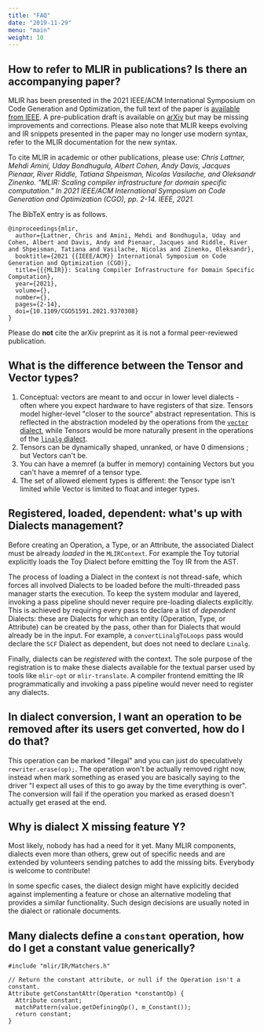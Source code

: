 ```yaml
---
title: "FAQ"
date: "2019-11-29"
menu: "main"
weight: 10
---
```


## How to refer to MLIR in publications? Is there an accompanying paper?

MLIR has been presented in the 2021 IEEE/ACM International Symposium on Code
Generation and Optimization, the full text of the paper is [available from
IEEE](https://ieeexplore.ieee.org/abstract/document/9370308). A pre-publication
draft is available on [arXiv](https://arxiv.org/pdf/2002.11054) but may be
missing improvements and corrections. Please also note that MLIR keeps evolving
and IR snippets presented in the paper may no longer use modern syntax, refer to
the MLIR documentation for the new syntax.

To cite MLIR in academic or other publications, please use: _Chris Lattner,
Mehdi Amini, Uday Bondhugula, Albert Cohen, Andy Davis, Jacques Pienaar, River
Riddle, Tatiana Shpeisman, Nicolas Vasilache, and Oleksandr Zinenko. "MLIR:
Scaling compiler infrastructure for domain specific computation." In 2021
IEEE/ACM International Symposium on Code Generation and Optimization (CGO), pp.
2-14. IEEE, 2021._

The BibTeX entry is as follows.

```
@inproceedings{mlir,
  author={Lattner, Chris and Amini, Mehdi and Bondhugula, Uday and Cohen, Albert and Davis, Andy and Pienaar, Jacques and Riddle, River and Shpeisman, Tatiana and Vasilache, Nicolas and Zinenko, Oleksandr},
  booktitle={2021 {{IEEE/ACM}} International Symposium on Code Generation and Optimization (CGO)},
  title={{{MLIR}}: Scaling Compiler Infrastructure for Domain Specific Computation},
  year={2021},
  volume={},
  number={},
  pages={2-14},
  doi={10.1109/CGO51591.2021.9370308}
}
```

Please do **not** cite the arXiv preprint as it is not a formal peer-reviewed
publication.

## What is the difference between the Tensor and Vector types?

1) Conceptual: vectors are meant to and occur in lower level dialects - often where you expect hardware to have registers of that size. Tensors model higher-level "closer to the source" abstract representation. This is reflected in the abstraction modeled by the operations from the [`vector` dialect](https://mlir.llvm.org/docs/Dialects/Vector/), while Tensors would be more naturally present in the operations of the [`linalg` dialect](https://mlir.llvm.org/docs/Dialects/Linalg/).
2) Tensors can be dynamically shaped, unranked, or have 0 dimensions ; but Vectors can't be.
3) You can have a memref (a buffer in memory) containing Vectors but you can't have a memref of a tensor type.
4) The set of allowed element types is different: the Tensor type isn't limited while Vector is limited to float and integer types.

## Registered, loaded, dependent: what's up with Dialects management?

Before creating an Operation, a Type, or an Attribute, the associated Dialect
must be already *loaded* in the `MLIRContext`. For example the Toy tutorial
explicitly loads the Toy Dialect before emitting the Toy IR from the AST.

The process of loading a Dialect in the context is not thread-safe, which forces
all involved Dialects to be loaded before the multi-threaded pass manager starts
the execution. To keep the system modular and layered, invoking a pass pipeline
should never require pre-loading dialects explicitly. This is achieved by
requiring every pass to declare a list of *dependent* Dialects: these are
Dialects for which an entity (Operation, Type, or Attribute) can be created by
the pass, other than for Dialects that would already be in the input.
For example, a `convertLinalgToLoops` pass would declare the `SCF` Dialect as
dependent, but does not need to declare `Linalg`.

Finally, dialects can be *registered* with the context. The sole purpose of the
registration is to make these dialects available for the textual parser used by
tools like `mlir-opt` or `mlir-translate`. A compiler frontend emitting the IR
programmatically and invoking a pass pipeline would never need to register any
dialects.


## In dialect conversion, I want an operation to be removed after its users get converted, how do I do that?

This operation can be marked "illegal" and you can just do speculatively
`rewriter.erase(op);`. The operation won't be actually removed right now,
instead when mark something as erased you are basically saying to the driver
"I expect all uses of this to go away by the time everything is over". The
conversion will fail if the operation you marked as erased doesn't actually get
erased at the end.

## Why is dialect X missing feature Y?

Most likely, nobody has had a need for it yet. Many MLIR components, dialects
even more than others, grew out of specific needs and are extended by volunteers
sending patches to add the missing bits. Everybody is welcome to contribute!

In some specfic cases, the dialect design might have explicitly decided against
implementing a feature or chose an alternative modeling that provides a similar
functionality. Such design decisions are usually noted in the dialect or
rationale documents.

## Many dialects define a `constant` operation, how do I get a constant value generically?

```mlir
#include "mlir/IR/Matchers.h"

// Return the constant attribute, or null if the Operation isn't a constant.
Attribute getConstantAttr(Operation *constantOp) {
  Attribute constant;
  matchPattern(value.getDefiningOp(), m_Constant());
  return constant;
}
```
